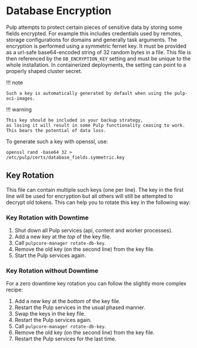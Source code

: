 # Database Encryption

Pulp attempts to protect certain pieces of sensitive data by storing some fields encrypted.
For example this includes credentials used by remotes, storage configurations for domains and generally task arguments.
The encryption is performed using a symmetric fernet key.
It must be provided as a url-safe base64-encoded string of 32 random bytes in a file.
This file is then referenced by the `DB_ENCRYPTION_KEY` setting and must be unique to the whole installation.
In containerized deployments, the setting can point to a properly shaped cluster secret.

!!! note

    Such a key is automatically generated by default when using the pulp-oci-images.

!!! warning

    This key should be included in your backup strategy,
    as losing it will result in some Pulp functionality ceasing to work.
    This bears the potential of data loss.

To generate such a key with openssl, use:

```
openssl rand -base64 32 > /etc/pulp/certs/database_fields.symmetric.key
```

## Key Rotation

This file can contain multiple such keys (one per line).
The key in the first line will be used for encryption but all others will still be attempted to decrypt old tokens.
This can help you to rotate this key in the following way:

### Key Rotation with Downtime

1. Shut down all Pulp services (api, content and worker processes).
1. Add a new key at the _top_ of the key file.
1. Call `pulpcore-manager rotate-db-key`.
1. Remove the old key (on the second line) from the key file.
1. Start the Pulp services again.

### Key Rotation without Downtime

For a zero downtime key rotation you can follow the slightly more complex recipe:

1. Add a new key at the _bottom_ of the key file.
1. Restart the Pulp services in the usual phased manner.
1. Swap the keys in the key file.
1. Restart the Pulp services again.
1. Call `pulpcore-manager rotate-db-key`.
1. Remove the old key (on the second line) from the key file.
1. Restart the Pulp services for the last time.

